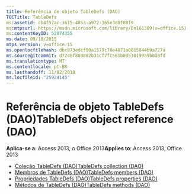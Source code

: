 ```yaml
---
title: Referência de objeto TableDefs (DAO)
TOCTitle: TableDefs
ms:assetid: cb4f57ac-3615-4853-a972-365e3d0f08f9
ms:mtpsurl: https://msdn.microsoft.com/library/Dn161389(v=office.15)
ms:contentKeyID: 52074355
ms.date: 09/18/2015
mtps_version: v=office.15
ms.openlocfilehash: dbc873edcf00a1579c78e4871a0815844b9a727a
ms.sourcegitcommit: d7248f803002b31cf7fc561b03530199a9b0a8fd
ms.translationtype: MT
ms.contentlocale: pt-BR
ms.lasthandoff: 11/02/2018
ms.locfileid: "25924145"
---
```

# <a name="tabledefs-object-reference-dao"></a><span data-ttu-id="a464c-102">Referência de objeto TableDefs (DAO)</span><span class="sxs-lookup"><span data-stu-id="a464c-102">TableDefs object reference (DAO)</span></span>

<span data-ttu-id="a464c-103">**Aplica-se a**: Access 2013, o Office 2013</span><span class="sxs-lookup"><span data-stu-id="a464c-103">**Applies to**: Access 2013, Office 2013</span></span>

- [<span data-ttu-id="a464c-104">Coleção TableDefs (DAO)</span><span class="sxs-lookup"><span data-stu-id="a464c-104">TableDefs collection (DAO)</span></span>](tabledefs-collection-dao.md)
- [<span data-ttu-id="a464c-105">Membros de TableDefs (DAO)</span><span class="sxs-lookup"><span data-stu-id="a464c-105">TableDefs members (DAO)</span></span>](tabledefs-members-dao.md)
- [<span data-ttu-id="a464c-106">Propriedades TableDefs (DAO)</span><span class="sxs-lookup"><span data-stu-id="a464c-106">TableDefs properties (DAO)</span></span>](tabledefs-properties-dao.md)
- [<span data-ttu-id="a464c-107">Métodos de TableDefs (DAO)</span><span class="sxs-lookup"><span data-stu-id="a464c-107">TableDefs methods (DAO)</span></span>](tabledefs-methods-dao.md)

